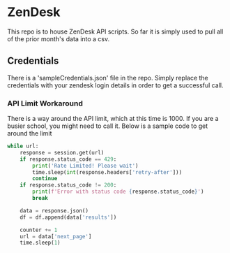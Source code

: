 # ZenDesk

This repo is to house ZenDesk API scripts. So far it is simply used to pull all of the prior
month's data into a csv. 

## Credentials

There is a 'sampleCredentials.json' file in the repo. Simply replace the credentials with your
zendesk login details in order to get a successful call.


### API Limit Workaround

There is a way around the API limit, which at this time is 1000. If you are a busier school, you might
need to call it. Below is a sample code to get around the limit

```python
while url:
    response = session.get(url)
    if response.status_code == 429:
        print('Rate Limited! Please wait')
        time.sleep(int(response.headers['retry-after']))
        continue
    if response.status_code != 200:
        print(f'Error with status code {response.status_code}')
        break

    data = response.json()
    df = df.append(data['results'])

    counter += 1
    url = data['next_page']
    time.sleep(1)
```